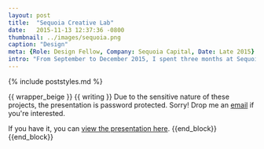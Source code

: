 ```yaml
---
layout: post
title:  "Sequoia Creative Lab"
date:   2015-11-13 12:37:36 -0800
thumbnail: ../images/sequoia.png
caption: "Design"
meta: {Role: Design Fellow, Company: Sequoia Capital, Date: Late 2015}
intro: "From September to December 2015, I spent three months at Sequoia Capital as a Design Fellow working on a variety of awesome projects. I trained with the goal of becoming a stronger product designer and storyteller."
---
```

{% include poststyles.md %}

{{ wrapper_beige }}
{{ writing }}
Due to the sensitive nature of these projects, the presentation is password protected. Sorry! Drop me an [email](mailto:katherinefukui@gmail.com) if you're interested.

If you have it, you can <a href="https://www.dropbox.com/s/dygiinziheb7p9k/sequoia.pdf?dl=0" target="blank">view the presentation here</a>.
{{end_block}}
{{end_block}}
